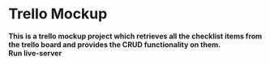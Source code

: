# Trello Mockup #
**This is a trello mockup project which retrieves all the checklist items from the trello board and provides the CRUD functionality on them.**  
**Run live-server**